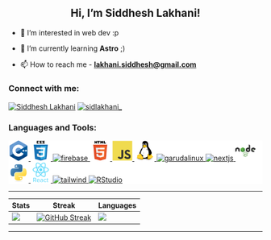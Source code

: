 <h2 align="center">Hi, I’m Siddhesh Lakhani! </h2>



<p align='left'>

- 👀 I’m interested in web dev :p

- 🌱 I’m currently learning **Astro** ;)
  
- 📫 How to reach me - **lakhani.siddhesh@gmail.com**

  </p>

<h3 align="left">Connect with me:</h3>
<p align="left">
  <a href="https://linkedin.com/in/siddhesh-lakhani" target="blank"><img align="center" src="https://raw.githubusercontent.com/rahuldkjain/github-profile-readme-generator/master/src/images/icons/Social/linked-in-alt.svg" alt="Siddhesh Lakhani" height="30" width="40" /></a>
  <a href="https://instagram.com/sidlakhani_" target="blank"><img align="center" src="https://raw.githubusercontent.com/rahuldkjain/github-profile-readme-generator/master/src/images/icons/Social/instagram.svg" alt="sidlakhani_" height="30" width="40" /></a>
</p>

<h3 align="left">Languages and Tools:</h3>
<p align="left" style="background: white;"> 
  <a href="https://www.w3schools.com/cpp/" target="_blank" rel="noreferrer"> <img src="https://raw.githubusercontent.com/devicons/devicon/master/icons/cplusplus/cplusplus-original.svg" alt="cplusplus" width="40" height="40"/> </a> 
  <a href="https://www.w3schools.com/css/" target="_blank" rel="noreferrer"> <img src="https://raw.githubusercontent.com/devicons/devicon/master/icons/css3/css3-original-wordmark.svg" alt="css3" width="40" height="40"/> </a> 
  <a href="https://firebase.google.com/" target="_blank" rel="noreferrer"> <img src="https://www.vectorlogo.zone/logos/firebase/firebase-icon.svg" alt="firebase" width="40" height="40"/> </a> 
  <a href="https://www.w3.org/html/" target="_blank" rel="noreferrer"> <img src="https://raw.githubusercontent.com/devicons/devicon/master/icons/html5/html5-original-wordmark.svg" alt="html5" width="40" height="40"/> </a> 
  <a href="https://developer.mozilla.org/en-US/docs/Web/JavaScript" target="_blank" rel="noreferrer"> <img src="https://raw.githubusercontent.com/devicons/devicon/master/icons/javascript/javascript-original.svg" alt="javascript" width="40" height="40"/> </a> 
  <a href="https://www.linux.org/" target="_blank" rel="noreferrer"> <img src="https://raw.githubusercontent.com/devicons/devicon/master/icons/linux/linux-original.svg" alt="linux" width="40" height="40"/> </a> 
  <a href="https://garudalinux.org/index.html" target="_blank" rel="noreferrer"> <img src="https://upload.wikimedia.org/wikipedia/commons/thumb/8/88/Garuda-blue-sgs.svg/98px-Garuda-blue-sgs.svg.png" alt="garudalinux" width="40" height="40"/> </a> 
  <a href="https://nextjs.org/" target="_blank" rel="noreferrer"> <img src="https://cdn.worldvectorlogo.com/logos/nextjs-2.svg" alt="nextjs" width="40" height="40"/> </a> 
  <a href="https://nodejs.org" target="_blank" rel="noreferrer"> <img src="https://raw.githubusercontent.com/devicons/devicon/master/icons/nodejs/nodejs-original-wordmark.svg" alt="nodejs" width="40" height="40"/> </a> 
  <a href="https://www.python.org" target="_blank" rel="noreferrer"> <img src="https://raw.githubusercontent.com/devicons/devicon/master/icons/python/python-original.svg" alt="python" width="40" height="40"/> </a> 
  <a href="https://reactjs.org/" target="_blank" rel="noreferrer"> <img src="https://raw.githubusercontent.com/devicons/devicon/master/icons/react/react-original-wordmark.svg" alt="react" width="40" height="40"/> </a> 
  <a href="https://tailwindcss.com/" target="_blank" rel="noreferrer"> <img src="https://www.vectorlogo.zone/logos/tailwindcss/tailwindcss-icon.svg" alt="tailwind" width="40" height="40"/> </a>  
  <a href="https://education.rstudio.com/" target="_blank" rel="noreferrer"> <img src="https://upload.wikimedia.org/wikipedia/commons/thumb/d/d0/RStudio_logo_flat.svg/180px-RStudio_logo_flat.svg.png" alt="RStudio" width="100" height="40"/> </a> 
</p>

---

|Stats |Streak |Languages
|---|---|---|
|[![](http://github-profile-summary-cards.vercel.app/api/cards/stats?username=sid-lakhani)](https://github.com/sid-lakhani/)|[![GitHub Streak](https://streak-stats.demolab.com?user=sid-lakhani&hide_border=true&border_radius=32&date_format=j%20M%5B%20Y%5D&ring=888888)](https://github.com/sid-lakhani/)|[![](http://github-profile-summary-cards.vercel.app/api/cards/repos-per-language?username=sid-lakhani)](https://github.com/sid-lakhani/)|

---
